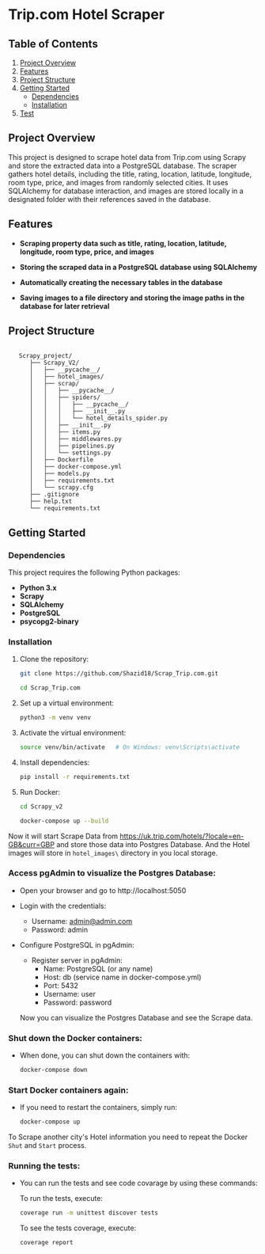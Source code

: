 # Trip.com Hotel Scraper

 ## Table of Contents
  
  1. [Project Overview](#project-overview)
  2. [Features](#features)
  3. [Project Structure](#project-structure)
  4. [Getting Started](#getting-started)
     - [Dependencies](#dependencies)
     - [Installation](#installation)
  6. [Test](#running-the-tests)

## Project Overview

This project is designed to scrape hotel data from Trip.com using Scrapy and store the extracted data into a PostgreSQL database. The scraper gathers hotel details, including the title, rating, location, latitude, longitude, room type, price, and images from randomly selected cities. It uses SQLAlchemy for database interaction, and images are stored locally in a designated folder with their references saved in the database.




## Features

- **Scraping property data such as title, rating, location, latitude, longitude, room type, price, and images**

- **Storing the scraped data in a PostgreSQL database using SQLAlchemy**

- **Automatically creating the necessary tables in the database**

- **Saving images to a file directory and storing the image paths in the database for later retrieval**


## Project Structure
  
  ```plaintext

     Scrapy_project/
        ├── Scrapy_V2/
        │   ├── __pycache__/
        │   ├── hotel_images/
        │   ├── scrap/
        │   │   ├── __pycache__/
        │   │   ├── spiders/
        │   │   │   ├── __pycache__/
        │   │   │   ├── __init__.py
        │   │   │   └── hotel_details_spider.py
        │   │   ├── __init__.py
        │   │   ├── items.py
        │   │   ├── middlewares.py
        │   │   ├── pipelines.py
        │   │   └── settings.py
        │   ├── Dockerfile
        │   ├── docker-compose.yml
        │   ├── models.py
        │   ├── requirements.txt
        │   └── scrapy.cfg
        ├── .gitignore
        ├── help.txt
        └── requirements.txt

  ```




## Getting Started


### Dependencies

This project requires the following Python packages:

- **Python 3.x**
- **Scrapy**
- **SQLAlchemy**
- **PostgreSQL**
- **psycopg2-binary**


### Installation
  
  1. Clone the repository:
     ```bash
     git clone https://github.com/Shazid18/Scrap_Trip.com.git
     ```
     ```bash
     cd Scrap_Trip.com
     ```
  
  2. Set up a virtual environment:
     ```bash
     python3 -m venv venv
     ```
     
  3. Activate the virtual environment:
     ```bash
     source venv/bin/activate   # On Windows: venv\Scripts\activate
     ```
  
  4. Install dependencies:
     ```bash
     pip install -r requirements.txt
     ```
     
  5. Run Docker:
     ```bash
     cd Scrapy_v2
     ```
     ```bash
     docker-compose up --build
     ```
Now it will start Scrape Data from https://uk.trip.com/hotels/?locale=en-GB&curr=GBP and store those data into Postgres Database. And the Hotel images will store in `hotel_images\` directory in you local storage.

### Access pgAdmin to visualize the Postgres Database:
-  Open your browser and go to http://localhost:5050
- Login with the credentials:
    - Username: admin@admin.com
    - Password: admin
- Configure PostgreSQL in pgAdmin:
    - Register server in pgAdmin:
        - Name: PostgreSQL (or any name)
        - Host: db (service name in docker-compose.yml)
        - Port: 5432
        - Username: user
        - Password: password

  Now you can visualize the Postgres Database and see the Scrape data.
### Shut down the Docker containers:
- When done, you can shut down the containers with:
    ```bash
    docker-compose down
    ```
### Start Docker containers again:
- If you need to restart the containers, simply run:
    ```bash
    docker-compose up
    ```
To Scrape another city's Hotel information you need to repeat the Docker `Shut` and `Start` process.

### Running the tests:
- You can run the tests and see code covarage by using these commands:

     To run the tests, execute:
     ```bash
     coverage run -m unittest discover tests
     ```
     To see the tests coverage, execute:
     ```bash
     coverage report
     ```
